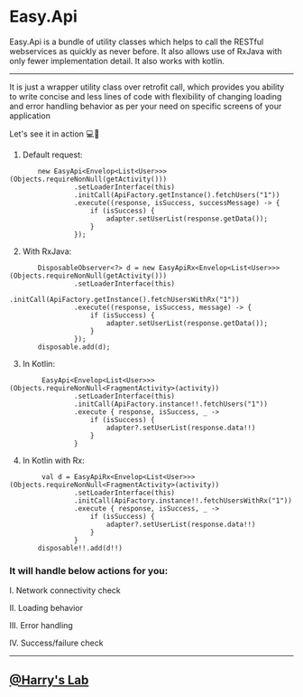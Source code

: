 # Easy.Api
Easy.Api is a bundle of utility classes which helps to call the RESTful webservices as quickly as never before. It also allows use of RxJava with only fewer implementation detail. It also works with kotlin.

***

It is just a wrapper utility class over retrofit call, which provides you ability to write concise and less lines of code with flexibility of changing loading and error handling behavior as per your need on specific screens of your application

Let's see it in action 💻📲

1. Default request:

````
       new EasyApi<Envelop<List<User>>>(Objects.requireNonNull(getActivity()))
                .setLoaderInterface(this)
                .initCall(ApiFactory.getInstance().fetchUsers("1"))
                .execute((response, isSuccess, successMessage) -> {
                    if (isSuccess) {
                        adapter.setUserList(response.getData());
                    }
                });
````

2. With RxJava:

````
       DisposableObserver<?> d = new EasyApiRx<Envelop<List<User>>>(Objects.requireNonNull(getActivity()))
                .setLoaderInterface(this)
                .initCall(ApiFactory.getInstance().fetchUsersWithRx("1"))
                .execute((response, isSuccess, message) -> {
                    if (isSuccess) {
                        adapter.setUserList(response.getData());
                    }
                });
       disposable.add(d);
````

3. In Kotlin:

````
        EasyApi<Envelop<List<User>>>(Objects.requireNonNull<FragmentActivity>(activity))
                .setLoaderInterface(this)
                .initCall(ApiFactory.instance!!.fetchUsers("1"))
                .execute { response, isSuccess, _ ->
                    if (isSuccess) {
                        adapter?.setUserList(response.data!!)
                    }
                }
````

4. In Kotlin with Rx:

````
        val d = EasyApiRx<Envelop<List<User>>>(Objects.requireNonNull<FragmentActivity>(activity))
                .setLoaderInterface(this)
                .initCall(ApiFactory.instance!!.fetchUsersWithRx("1"))
                .execute { response, isSuccess, _ ->
                    if (isSuccess) {
                        adapter?.setUserList(response.data!!)
                    }
                }
       disposable!!.add(d!!)
````

### It will handle below actions for you:

I. Network connectivity check

II. Loading behavior

III. Error handling

IV. Success/failure check


***

## [@Harry's Lab](https://github.com/HarinTrivedi)
